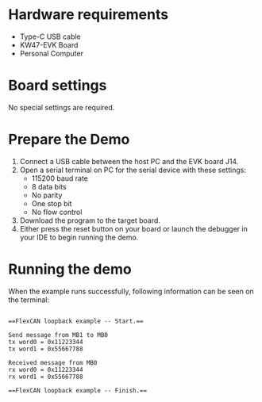 Hardware requirements
=====================
- Type-C USB cable
- KW47-EVK Board
- Personal Computer

Board settings
==============
No special settings are required.

Prepare the Demo
================
1. Connect a USB cable between the host PC and the EVK board J14.
2. Open a serial terminal on PC for the serial device with these settings:
    - 115200 baud rate
    - 8 data bits
    - No parity
    - One stop bit
    - No flow control
3. Download the program to the target board.
4. Either press the reset button on your board or launch the debugger in your IDE to begin running
   the demo.

Running the demo
================
When the example runs successfully, following information can be seen on the terminal:

~~~~~~~~~~~~~~~~~~~~~

==FlexCAN loopback example -- Start.==

Send message from MB1 to MB0
tx word0 = 0x11223344
tx word1 = 0x55667788

Received message from MB0
rx word0 = 0x11223344
rx word1 = 0x55667788

==FlexCAN loopback example -- Finish.==
~~~~~~~~~~~~~~~~~~~~~

